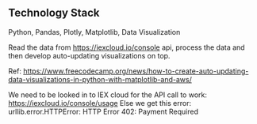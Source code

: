 Technology Stack
----------------
Python, Pandas, Plotly, Matplotlib, Data Visualization

Read the data from https://iexcloud.io/console api, process the data and then develop auto-updating visualizations on top.

Ref:
https://www.freecodecamp.org/news/how-to-create-auto-updating-data-visualizations-in-python-with-matplotlib-and-aws/

We need to be looked in to IEX cloud for the API call to work:
https://iexcloud.io/console/usage
Else we get this error:
urllib.error.HTTPError: HTTP Error 402: Payment Required